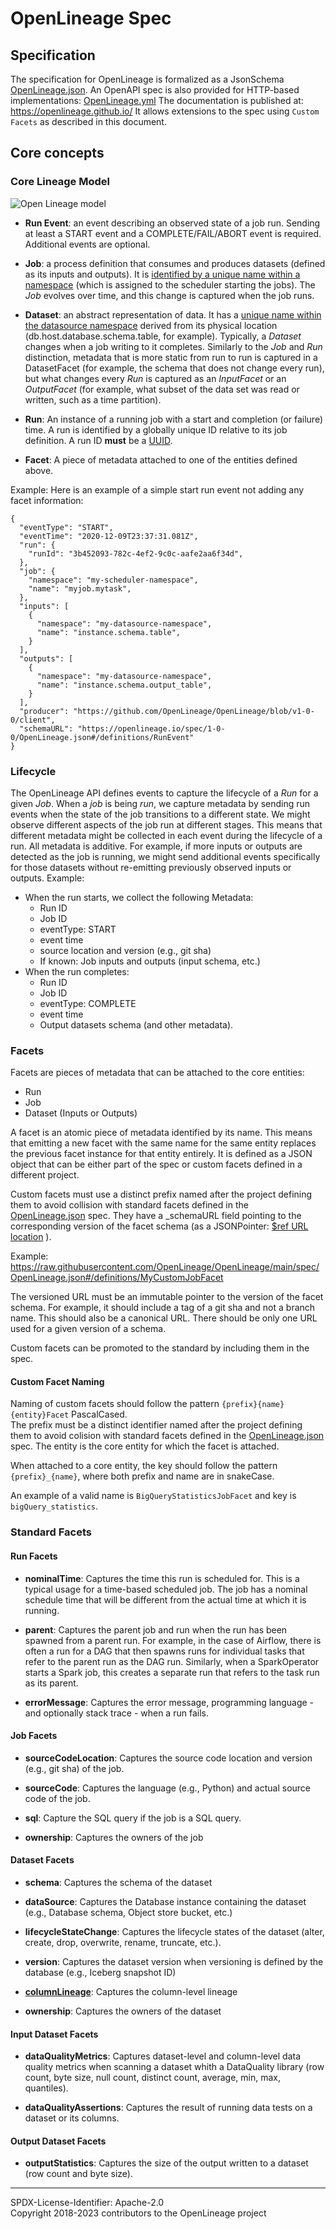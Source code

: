 # OpenLineage Spec

## Specification

The specification for OpenLineage is formalized as a JsonSchema [OpenLineage.json](OpenLineage.json). An OpenAPI spec is
also provided for HTTP-based implementations: [OpenLineage.yml](OpenLineage.yml) The documentation is published at:
https://openlineage.github.io/ It allows extensions to the spec using `Custom Facets` as described in this document.

## Core concepts

### Core Lineage Model

![Open Lineage model](OpenLineageModel.svg)

- **Run Event**: an event describing an observed state of a job run. Sending at least a START event and a
  COMPLETE/FAIL/ABORT event is required. Additional events are optional.

- **Job**: a process definition that consumes and produces datasets (defined as its inputs and outputs). It is
  [identified by a unique name within a namespace](Naming.md#Jobs) (which is assigned to the scheduler starting the
  jobs). The _Job_ evolves over time, and this change is captured when the job runs.

- **Dataset**: an abstract representation of data. It has a
  [unique name within the datasource namespace](Naming.md#Datasets) derived from its physical location
  (db.host.database.schema.table, for example). Typically, a _Dataset_ changes when a job writing to it completes.
  Similarly to the _Job_ and _Run_ distinction, metadata that is more static from run to run is captured in a
  DatasetFacet (for example, the schema that does not change every run), but what changes every _Run_ is captured as an
  _InputFacet_ or an _OutputFacet_ (for example, what subset of the data set was read or written, such as a time
  partition).

- **Run**: An instance of a running job with a start and completion (or failure) time. A run is identified by a globally
  unique ID relative to its job definition. A run ID **must** be a
  [UUID](https://datatracker.ietf.org/doc/html/rfc4122).

- **Facet**: A piece of metadata attached to one of the entities defined above.

Example: Here is an example of a simple start run event not adding any facet information:

```
{
  "eventType": "START",
  "eventTime": "2020-12-09T23:37:31.081Z",
  "run": {
    "runId": "3b452093-782c-4ef2-9c0c-aafe2aa6f34d",
  },
  "job": {
    "namespace": "my-scheduler-namespace",
    "name": "myjob.mytask",
  },
  "inputs": [
    {
      "namespace": "my-datasource-namespace",
      "name": "instance.schema.table",
    }
  ],
  "outputs": [
    {
      "namespace": "my-datasource-namespace",
      "name": "instance.schema.output_table",
    }
  ],
  "producer": "https://github.com/OpenLineage/OpenLineage/blob/v1-0-0/client",
  "schemaURL": "https://openlineage.io/spec/1-0-0/OpenLineage.json#/definitions/RunEvent"
}
```

### Lifecycle

The OpenLineage API defines events to capture the lifecycle of a _Run_ for a given _Job_. When a _job_ is being _run_,
we capture metadata by sending run events when the state of the job transitions to a different state. We might observe
different aspects of the job run at different stages. This means that different metadata might be collected in each
event during the lifecycle of a run. All metadata is additive. For example, if more inputs or outputs are detected as
the job is running, we might send additional events specifically for those datasets without re-emitting previously
observed inputs or outputs. Example:

- When the run starts, we collect the following Metadata:
  - Run ID
  - Job ID
  - eventType: START
  - event time
  - source location and version (e.g., git sha)
  - If known: Job inputs and outputs (input schema, etc.)
- When the run completes:
  - Run ID
  - Job ID
  - eventType: COMPLETE
  - event time
  - Output datasets schema (and other metadata).

### Facets

Facets are pieces of metadata that can be attached to the core entities:

- Run
- Job
- Dataset (Inputs or Outputs)

A facet is an atomic piece of metadata identified by its name. This means that emitting a new facet with the same name
for the same entity replaces the previous facet instance for that entity entirely. It is defined as a JSON object that
can be either part of the spec or custom facets defined in a different project.

Custom facets must use a distinct prefix named after the project defining them to avoid collision with standard facets
defined in the [OpenLineage.json](OpenLineage.json) spec. They have a \_schemaURL field pointing to the corresponding
version of the facet schema (as a JSONPointer: [$ref URL location](https://swagger.io/docs/specification/using-ref/) ).

Example:
https://raw.githubusercontent.com/OpenLineage/OpenLineage/main/spec/OpenLineage.json#/definitions/MyCustomJobFacet

The versioned URL must be an immutable pointer to the version of the facet schema. For example, it should include a tag
of a git sha and not a branch name. This should also be a canonical URL. There should be only one URL used for a given
version of a schema.

Custom facets can be promoted to the standard by including them in the spec.

#### Custom Facet Naming

Naming of custom facets should follow the pattern `{prefix}{name}{entity}Facet` PascalCased.  
The prefix must be a distinct identifier named after the project defining them to avoid colision with standard facets
defined in the [OpenLineage.json](OpenLineage.json) spec. The entity is the core entity for which the facet is attached.

When attached to a core entity, the key should follow the pattern `{prefix}_{name}`, where both prefix and name are in
snakeCase.

An example of a valid name is `BigQueryStatisticsJobFacet` and key is `bigQuery_statistics`.

### Standard Facets

#### Run Facets

- **nominalTime**: Captures the time this run is scheduled for. This is a typical usage for a time-based scheduled job.
  The job has a nominal schedule time that will be different from the actual time at which it is running.

- **parent**: Captures the parent job and run when the run has been spawned from a parent run. For example, in the case
  of Airflow, there is often a run for a DAG that then spawns runs for individual tasks that refer to the parent run as
  the DAG run. Similarly, when a SparkOperator starts a Spark job, this creates a separate run that refers to the task
  run as its parent.

- **errorMessage**: Captures the error message, programming language - and optionally stack trace - when a run fails.

#### Job Facets

- **sourceCodeLocation**: Captures the source code location and version (e.g., git sha) of the job.

- **sourceCode**: Captures the language (e.g., Python) and actual source code of the job.

- **sql**: Capture the SQL query if the job is a SQL query.

- **ownership**: Captures the owners of the job

#### Dataset Facets

- **schema**: Captures the schema of the dataset

- **dataSource**: Captures the Database instance containing the dataset (e.g., Database schema, Object store bucket,
  etc.)

- **lifecycleStateChange**: Captures the lifecycle states of the dataset (alter, create, drop, overwrite, rename,
  truncate, etc.).

- **version**: Captures the dataset version when versioning is defined by the database (e.g., Iceberg snapshot ID)

- [**columnLineage**](facets/ColumnLineageDatasetFacet.md): Captures the column-level lineage

- **ownership**: Captures the owners of the dataset

#### Input Dataset Facets

- **dataQualityMetrics**: Captures dataset-level and column-level data quality metrics when scanning a dataset whith a
  DataQuality library (row count, byte size, null count, distinct count, average, min, max, quantiles).

- **dataQualityAssertions**: Captures the result of running data tests on a dataset or its columns.

#### Output Dataset Facets

- **outputStatistics**: Captures the size of the output written to a dataset (row count and byte size).

---

SPDX-License-Identifier: Apache-2.0\
Copyright 2018-2023 contributors to the OpenLineage project
